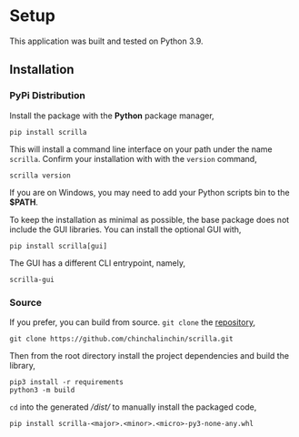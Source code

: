 # Setup

This application was built and tested on Python 3.9. 

## Installation

### PyPi Distribution

Install the package with the <b>Python</b> package manager,

```shell
pip install scrilla
``` 

This will install a command line interface on your path under the name `scrilla`. Confirm your installation with with the `version` command,

```shell
scrilla version
```
If you are on Windows, you may need to add your Python scripts bin to the **$PATH**.

To keep the installation as minimal as possible, the base package does not include the GUI libraries. You can install the optional GUI with,

```shell
pip install scrilla[gui]
```

The GUI has a different CLI entrypoint, namely,

```shell
scrilla-gui
```

### Source

If you prefer, you can build from source. `git clone` the [repository](https://github.com/chinchalinchin/scrilla),

```shell
git clone https://github.com/chinchalinchin/scrilla.git
```

Then from the root directory install the project dependencies and build the library,

```shell
pip3 install -r requirements
python3 -m build
```

`cd` into the generated <i>/dist/</i>  to manually install the packaged code,

```
pip install scrilla-<major>.<minor>.<micro>-py3-none-any.whl
```